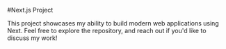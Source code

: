 #Next.js Project

This project showcases my ability to build modern web applications using Next. Feel free to explore the repository, and reach out if you'd like to discuss my work!
